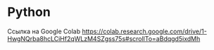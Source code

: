 # Python
Ccылка на Google Colab
https://colab.research.google.com/drive/1-HwgNQrba8hcLCiHf2qWLzM4SZgss75s#scrollTo=aBdqgd5ixdMh
